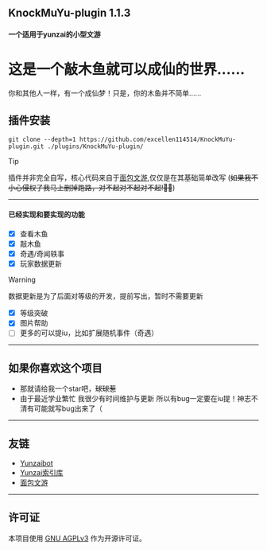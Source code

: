 ## KnockMuYu-plugin 1.1.3
#### 一个适用于yunzai的小型文游

# 这是一个敲木鱼就可以成仙的世界......
你和其他人一样，有一个成仙梦！只是，你的木鱼并不简单......

## 插件安装
```
git clone --depth=1 https://github.com/excellen114514/KnockMuYu-plugin.git ./plugins/KnockMuYu-plugin/
```
> [!TIP]
> 插件并非完全自写，核心代码来自于[面包文游](https://gitee.com/Tloml-Starry/Bread-Shop),仅仅是在其基础简单改写
> (~~如果我不小心侵权了我马上删掉跑路，对不起对不起对不起!🙏🙏~~)
---
#### 已经实现和要实现的功能
- [x] 查看木鱼
- [x] 敲木鱼
- [x] 奇遇/奇闻轶事
- [x] 玩家数据更新
>[!WARNING]
>数据更新是为了后面对等级的开发，提前写出，暂时不需要更新
- [x] 等级突破
- [x] 图片帮助
- [ ] 更多的可以提iu，比如扩展随机事件（奇遇）
---
## 如果你喜欢这个项目
- 那就请给我一个star吧，~~球球惹~~
- 由于最近学业繁忙 我很少有时间维护与更新 所以有bug一定要在iu提！神志不清有可能就写bug出来了（
---
## 友链
- [Yunzaibot](https://gitee.com/Le-niao/Yunzai-Bot)
- [Yunzai索引库](https://github.com/yhArcadia/Yunzai-Bot-plugins-index)
- [面包文游](https://gitee.com/Tloml-Starry/Bread-Shop)
---
## 许可证

本项目使用 [GNU AGPLv3](https://choosealicense.com/licenses/agpl-3.0/) 作为开源许可证。
